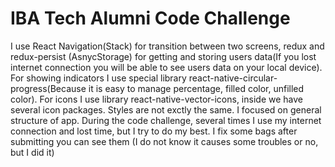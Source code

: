 # IBA Tech Alumni Code Challenge

I use React Navigation(Stack) for transition between two screens, redux and redux-persist
(AsnycStorage) for getting and storing users data(If you lost internet connection you will 
be able to see users data on your local device). For showing indicators I use special 
library react-native-circular-progress(Because it is easy to manage percentage, filled 
color, unfilled color). For icons I use library react-native-vector-icons, inside we 
have several icon packages. Styles are not exctly the same. I focused on general
structure of app. During the code challenge, several times I use my internet connection 
and lost time, but I try to do my best. I fix some bags after submitting you can 
see them (I do not know it causes some troubles or no, but I did it)